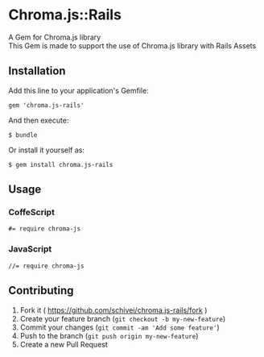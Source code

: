 # Chroma.js::Rails

A Gem for Chroma.js library<br>
This Gem is made to support the use of Chroma.js library with Rails Assets

## Installation

Add this line to your application's Gemfile:

    gem 'chroma.js-rails'

And then execute:

    $ bundle

Or install it yourself as:

    $ gem install chroma.js-rails

## Usage

### CoffeScript
    #= require chroma-js

### JavaScript
    //= require chroma-js

## Contributing

1. Fork it ( https://github.com/schivei/chroma.js-rails/fork )
2. Create your feature branch (`git checkout -b my-new-feature`)
3. Commit your changes (`git commit -am 'Add some feature'`)
4. Push to the branch (`git push origin my-new-feature`)
5. Create a new Pull Request
